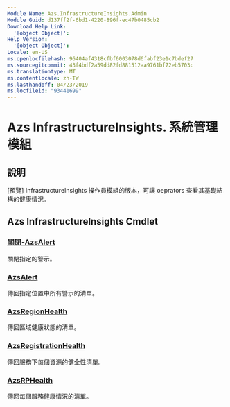 ```yaml
---
Module Name: Azs.InfrastructureInsights.Admin
Module Guid: d137ff2f-6bd1-4220-896f-ec47b0485cb2
Download Help Link:
  '[object Object]': 
Help Version:
  '[object Object]': 
Locale: en-US
ms.openlocfilehash: 96404af4318cfbf6003078d6fabf23e1c7bdef27
ms.sourcegitcommit: 43f4bdf2a59dd82fd881512aa9761bf72eb5703c
ms.translationtype: MT
ms.contentlocale: zh-TW
ms.lasthandoff: 04/23/2019
ms.locfileid: "93441699"
---
```

# Azs InfrastructureInsights. 系統管理模組
## 說明
[預覽] InfrastructureInsights 操作員模組的版本，可讓 oeprators 查看其基礎結構的健康情況。

## Azs InfrastructureInsights Cmdlet
### [關閉-AzsAlert](Close-AzsAlert.md)
關閉指定的警示。

### [AzsAlert](Get-AzsAlert.md)
傳回指定位置中所有警示的清單。

### [AzsRegionHealth](Get-AzsRegionHealth.md)
傳回區域健康狀態的清單。

### [AzsRegistrationHealth](Get-AzsRegistrationHealth.md)
傳回服務下每個資源的健全性清單。

### [AzsRPHealth](Get-AzsRPHealth.md)
傳回每個服務健康情況的清單。


